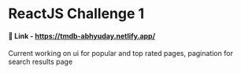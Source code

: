 
# ReactJS Challenge 1



#### 🔗 Link - https://tmdb-abhyuday.netlify.app/
Current working on ui for popular and top rated pages, pagination for search results page
